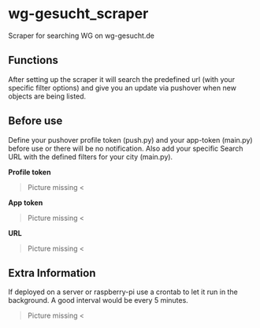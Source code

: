 # wg-gesucht_scraper
Scraper for searching WG on wg-gesucht.de

## Functions ##
After setting up the scraper it will search the predefined url (with your specific filter options) and give you an update via pushover when new objects are being listed.

## Before use ##
Define your pushover profile token (push.py) and your app-token (main.py) before use or there will be no notification. Also add your specific Search URL with the defined filters for your city (main.py).

**Profile token**
> Picture missing <

**App token**
> Picture missing <

**URL**
> Picture missing <

## Extra Information ##
If deployed on a server or raspberry-pi use a crontab to let it run in the background.
A good interval would be every 5 minutes.

> Picture missing <
